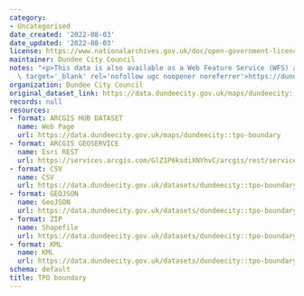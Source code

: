 ```yaml
---
category:
- Uncategorised
date_created: '2022-08-03'
date_updated: '2022-08-03'
license: https://www.nationalarchives.gov.uk/doc/open-government-licence/version/3/
maintainer: Dundee City Council
notes: "<p>This data is also available as a Web Feature Service (WFS) at\_<a href='https://dundeecity.maps.arcgis.com/home/item.html?id=fb6c579e53d34149b895aff86c24d069#overview'\
  \ target='_blank' rel='nofollow ugc noopener noreferrer'>https://dundeecity.maps.arcgis.com/home/item.html?id=fb6c579e53d34149b895aff86c24d069#overview</a></p>"
organization: Dundee City Council
original_dataset_link: https://data.dundeecity.gov.uk/maps/dundeecity::tpo-boundary
records: null
resources:
- format: ARCGIS HUB DATASET
  name: Web Page
  url: https://data.dundeecity.gov.uk/maps/dundeecity::tpo-boundary
- format: ARCGIS GEOSERVICE
  name: Esri REST
  url: https://services.arcgis.com/GlZ1P6ksdiXNYhvC/arcgis/rest/services/TPO_edits_view/FeatureServer/0
- format: CSV
  name: CSV
  url: https://data.dundeecity.gov.uk/datasets/dundeecity::tpo-boundary.csv?where=1=1&outSR=%7B%22latestWkid%22%3A27700%2C%22wkid%22%3A27700%7D
- format: GEOJSON
  name: GeoJSON
  url: https://data.dundeecity.gov.uk/datasets/dundeecity::tpo-boundary.geojson?where=1=1&outSR=%7B%22latestWkid%22%3A27700%2C%22wkid%22%3A27700%7D
- format: ZIP
  name: Shapefile
  url: https://data.dundeecity.gov.uk/datasets/dundeecity::tpo-boundary.zip?where=1=1&outSR=%7B%22latestWkid%22%3A27700%2C%22wkid%22%3A27700%7D
- format: KML
  name: KML
  url: https://data.dundeecity.gov.uk/datasets/dundeecity::tpo-boundary.kml?where=1=1&outSR=%7B%22latestWkid%22%3A27700%2C%22wkid%22%3A27700%7D
schema: default
title: TPO boundary
---
```

